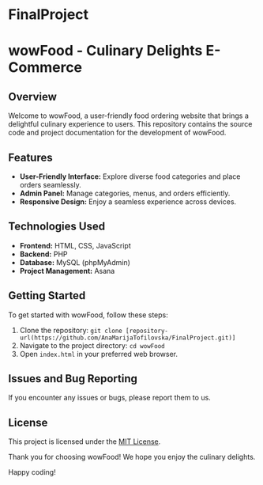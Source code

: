 # FinalProject
# wowFood - Culinary Delights E-Commerce

## Overview

Welcome to wowFood, a user-friendly food ordering website that brings a delightful culinary experience to users. This repository contains the source code and project documentation for the development of wowFood.

## Features

- **User-Friendly Interface:** Explore diverse food categories and place orders seamlessly.
- **Admin Panel:** Manage categories, menus, and orders efficiently.
- **Responsive Design:** Enjoy a seamless experience across devices.

## Technologies Used

- **Frontend:** HTML, CSS, JavaScript
- **Backend:** PHP
- **Database:** MySQL (phpMyAdmin)
- **Project Management:** Asana

## Getting Started

To get started with wowFood, follow these steps:

1. Clone the repository: `git clone [repository-url(https://github.com/AnaMarijaTofilovska/FinalProject.git)]`
2. Navigate to the project directory: `cd wowFood`
3. Open `index.html` in your preferred web browser.


## Issues and Bug Reporting

If you encounter any issues or bugs, please report them to us.

## License

This project is licensed under the [MIT License](LICENSE.md).


Thank you for choosing wowFood! We hope you enjoy the culinary delights.

Happy coding!

